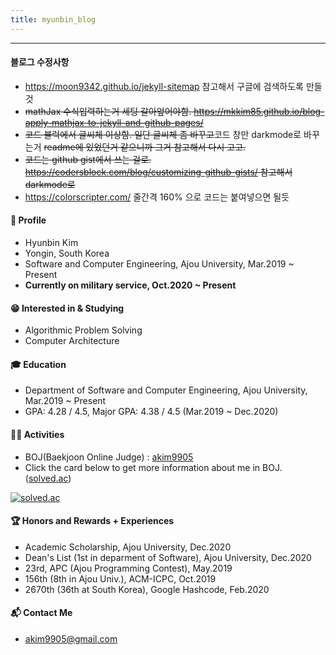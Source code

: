 ```yaml
---
title: myunbin_blog 
---
```


---

#### 블로그 수정사항
- https://moon9342.github.io/jekyll-sitemap 참고해서 구글에 검색하도록 만들것
- ~~mathJax 수식입력하는거 세팅 갈아엎어야함. https://mkkim85.github.io/blog-apply-mathjax-to-jekyll-and-github-pages/~~
- ~~코드 블럭에서 글씨체 이상함. 일단 글씨체 좀 바꾸고~~코드 창만 darkmode로 바꾸는거 ~~readme에 있었던거 같으니까 그거 참고해서 다시 고고.~~
- ~~코드는 github gist에서 쓰는 걸로. https://codersblock.com/blog/customizing-github-gists/ 참고해서 darkmode로~~
- https://colorscripter.com/ 줄간격 160% 으로 코드는 붙여넣으면 될듯


#### 👦 Profile
* Hyunbin Kim
* Yongin, South Korea
* Software and Computer Engineering, Ajou University, Mar.2019 ~ Present
* **Currently on military service, Oct.2020 ~ Present**

#### 😁 Interested in & Studying
* Algorithmic Problem Solving
* Computer Architecture

#### 🎓 Education
* Department of Software and Computer Engineering, Ajou University, Mar.2019 ~ Present
* GPA: 4.28 / 4.5, Major GPA: 4.38 / 4.5 (Mar.2019 ~ Dec.2020)

#### 👨‍💻 Activities
* BOJ(Baekjoon Online Judge) : [akim9905](http://icpc.me/akim9905)
* Click the card below to get more information about me in BOJ. ([solved.ac](http://solved.ac))

[![solved.ac](http://mazassumnida.wtf/api/generate_badge?boj=akim9905)](https://solved.ac/akim9905)

#### 🏆 Honors and Rewards + Experiences
* Academic Scholarship, Ajou University, Dec.2020
* Dean's List (1st in deparment of Software), Ajou University, Dec.2020
* 23rd, APC (Ajou Programming Contest), May.2019
* 156th (8th in Ajou Univ.), ACM-ICPC, Oct.2019
* 2670th (36th at South Korea), Google Hashcode, Feb.2020

#### 📬 Contact Me
* <akim9905@gmail.com>
